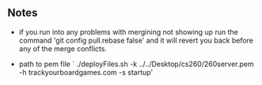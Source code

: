 ## Notes ##
- if you run into any problems with mergining not showing up run the command 'git config pull.rebase false' and it will revert you back before any of the merge conflicts.


- path to pem file ` ./deployFiles.sh -k ../../Desktop/cs260/260server.pem -h trackyourboardgames.com -s startup'
